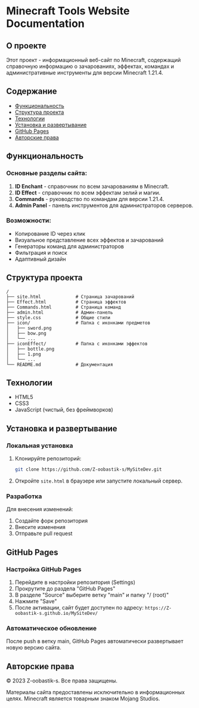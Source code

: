# Minecraft Tools Website Documentation

## О проекте
Этот проект - информационный веб-сайт по Minecraft, содержащий справочную информацию о зачарованиях, эффектах, командах и административные инструменты для версии Minecraft 1.21.4.

## Содержание
- [Функциональность](#функциональность)
- [Структура проекта](#структура-проекта)
- [Технологии](#технологии)
- [Установка и развертывание](#установка-и-развертывание)
- [GitHub Pages](#github-pages)
- [Авторские права](#авторские-права)

## Функциональность

### Основные разделы сайта:
1. **ID Enchant** - справочник по всем зачарованиям в Minecraft.
2. **ID Effect** - справочник по всем эффектам зелий и магии.
3. **Commands** - руководство по командам для версии 1.21.4.
4. **Admin Panel** - панель инструментов для администраторов серверов.

### Возможности:
- Копирование ID через клик
- Визуальное представление всех эффектов и зачарований
- Генераторы команд для администраторов
- Фильтрация и поиск
- Адаптивный дизайн

## Структура проекта

```
/
├── site.html             # Страница зачарований
├── Effect.html           # Страница эффектов
├── Commands.html         # Страница команд
├── admin.html            # Админ-панель
├── style.css             # Общие стили
├── icon/                 # Папка с иконками предметов
│   ├── sword.png
│   ├── bow.png
│   └── ...
├── iconEffect/           # Папка с иконками эффектов
│   ├── bottle.png
│   ├── 1.png
│   └── ...
└── README.md             # Документация
```

## Технологии
- HTML5
- CSS3
- JavaScript (чистый, без фреймворков)

## Установка и развертывание

### Локальная установка
1. Клонируйте репозиторий:
   ```bash
   git clone https://github.com/Z-oobastik-s/MySiteDev.git
   ```
2. Откройте `site.html` в браузере или запустите локальный сервер.

### Разработка
Для внесения изменений:
1. Создайте форк репозитория
2. Внесите изменения
3. Отправьте pull request

## GitHub Pages

### Настройка GitHub Pages
1. Перейдите в настройки репозитория (Settings)
2. Прокрутите до раздела "GitHub Pages"
3. В разделе "Source" выберите ветку "main" и папку "/ (root)"
4. Нажмите "Save"
5. После активации, сайт будет доступен по адресу: `https://Z-oobastik-s.github.io/MySiteDev/`

### Автоматическое обновление
После push в ветку main, GitHub Pages автоматически развертывает новую версию сайта.

## Авторские права
© 2023 Z-oobastik-s. Все права защищены.

Материалы сайта предоставлены исключительно в информационных целях. 
Minecraft является товарным знаком Mojang Studios. 